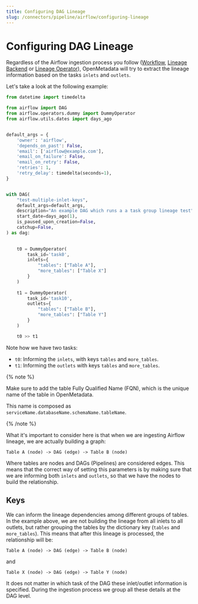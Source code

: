 ```yaml
---
title: Configuring DAG Lineage
slug: /connectors/pipeline/airflow/configuring-lineage
---
```


# Configuring DAG Lineage

Regardless of the Airflow ingestion process you follow ([Workflow](/connectors/pipeline/airflow),
[Lineage Backend](/connectors/pipeline/airflow/lineage-backend) or [Lineage Operator](/connectors/pipeline/airflow/lineage-operator)),
OpenMetadata will try to extract the lineage information based on the tasks `inlets` and `outlets`.

Let's take a look at the following example:

```python
from datetime import timedelta

from airflow import DAG
from airflow.operators.dummy import DummyOperator
from airflow.utils.dates import days_ago


default_args = {
    'owner': 'airflow',
    'depends_on_past': False,
    'email': ['airflow@example.com'],
    'email_on_failure': False,
    'email_on_retry': False,
    'retries': 1,
    'retry_delay': timedelta(seconds=1),
}


with DAG(
    "test-multiple-inlet-keys",
    default_args=default_args,
    description="An example DAG which runs a a task group lineage test",
    start_date=days_ago(1),
    is_paused_upon_creation=False,
    catchup=False,
) as dag:
    

    t0 = DummyOperator(
        task_id='task0',
        inlets={
            "tables": ["Table A"],
            "more_tables": ["Table X"]
        }
    )
    
    t1 = DummyOperator(
        task_id='task10',
        outlets={
            "tables": ["Table B"],
            "more_tables": ["Table Y"]
        }
    )

    t0 >> t1
```

Note how we have two tasks:
- `t0`: Informing the `inlets`, with keys `tables` and `more_tables`.
- `t1`: Informing the `outlets` with keys `tables` and `more_tables`.

{% note %}

Make sure to add the table Fully Qualified Name (FQN), which is the unique name of the table in OpenMetadata.

This name is composed as `serviceName.databaseName.schemaName.tableName`.

{% /note %}

What it's important to consider here is that when we are ingesting Airflow lineage, we are actually building a graph:

```
Table A (node) -> DAG (edge) -> Table B (node)
```

Where tables are nodes and DAGs (Pipelines) are considered edges. This means that the correct way of setting this
parameters is by making sure that we are informing both `inlets` and `outlets`, so that we have the nodes to build
the relationship.

## Keys

We can inform the lineage dependencies among different groups of tables. In the example above, we are not building the
lineage from all inlets to all outlets, but rather grouping the tables by the dictionary key (`tables` and `more_tables`).
This means that after this lineage is processed, the relationship will be:

```
Table A (node) -> DAG (edge) -> Table B (node)
```

and

```
Table X (node) -> DAG (edge) -> Table Y (node)
```

It does not matter in which task of the DAG these inlet/outlet information is specified. During the ingestion process we
group all these details at the DAG level.
